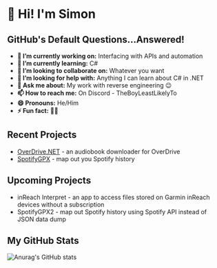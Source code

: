 # 👋 Hi! I'm Simon

## GitHub's Default Questions...Answered!

- **🔭 I’m currently working on:** Interfacing with APIs and automation
- **🌱 I’m currently learning:** C#
- **👯 I’m looking to collaborate on:** Whatever you want
- **🤔 I’m looking for help with:** Anything I can learn about C# in .NET
- **💬 Ask me about:** My work with reverse engineering 😉
- **📫 How to reach me:** On Discord - TheBoyLeastLikelyTo
- **😄 Pronouns:** He/Him
- **⚡ Fun fact:** 🏳‍🌈

## Recent Projects

 - [OverDrive.NET](https://github.com/TheBoyLeastLikelyTo/OverDrive.NET) - an audiobook downloader for OverDrive
 - [SpotifyGPX](https://github.com/TheBoyLeastLikelyTo/SpotifyGPX) - map out you Spotify history

## Upcoming Projects

 - inReach Interpret - an app to access files stored on Garmin inReach devices without a subscription
 - SpotifyGPX2 - map out Spotify history using Spotify API instead of JSON data dump

## My GitHub Stats
![Anurag's GitHub stats](https://github-readme-stats.vercel.app/api?username=TheBoyLeastLikelyTo&show_icons=true)
